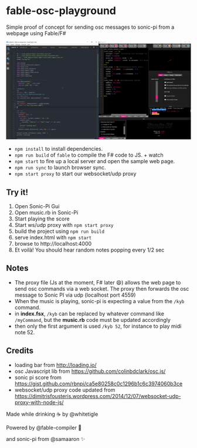 # fable-osc-playground
Simple proof of concept for sending osc messages to sonic-pi from a webpage using Fable/F#

![Wip Demo](https://raw.githubusercontent.com/whitetigle/fable-osc-playground/master/out/wip.png)

- `npm install` to install dependencies.
- `npm run build` of `fable` to compile the F# code to JS. + watch
- `npm start` to fire up a local server and open the sample web page.
- `npm run sync` to launch browser sync.
- `npm start proxy` to start our websocket/udp proxy

## Try it!
1. Open Sonic-Pi Gui
2. Open music.rb in Sonic-Pi
3. Start playing the score
4. Start ws/udp proxy with `npm start proxy`
5. build the project using `npm run build`
6. serve index.html with `npm start`
7. browse to http://localhost:4000
7. Et voilà! You should hear random notes popping every 1/2 sec

## Notes
- The proxy file (Js at the moment, F# later :smile:) allows the web page to send osc commands via a web socket. The proxy then forwards the osc message to Sonic PI via udp (localhost port 4559)
- When the music is playing, sonic-pi is expecting a value from the `/kyb` command.
- in **index.fsx**, `/kyb` can be replaced by whatever command like `/myCommand`, but the **music.rb** code must be updated accordingly
- then only the first argument is used `/kyb 52`, for instance to play midi note 52.

## Credits
- loading bar from http://loading.io/
- osc Javascript lib from https://github.com/colinbdclark/osc.js/
- sonic pi score from https://gist.github.com/rbnpi/ca5e80258c0c1296b1c6c3974060b3ce
- websocket/udp proxy code updated from https://dimitrisfousteris.wordpress.com/2014/12/07/websocket-udp-proxy-with-node-js/

Made while drinking :coffee: by @whitetigle 

Powered by @fable-compiler :rocket: 

and sonic-pi from @samaaron :sparkles:
